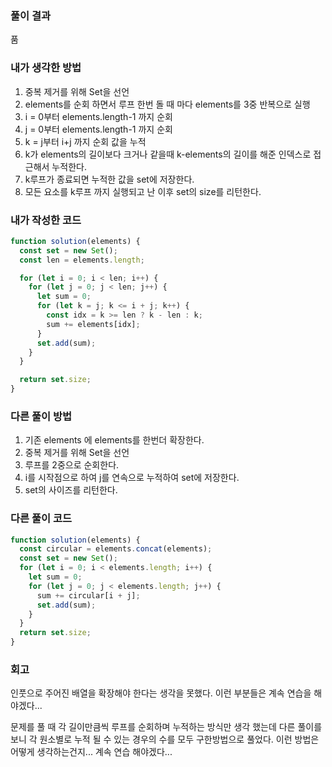 ### 풀이 결과

품

### 내가 생각한 방법

1. 중복 제거를 위해 Set을 선언
2. elements를 순회 하면서 루프 한번 돌 때 마다 elements를 3중 반복으로 실행
3. i = 0부터 elements.length-1 까지 순회
4. j = 0부터 elements.length-1 까지 순회
5. k = j부터 i+j 까지 순회 값을 누적
6. k가 elements의 길이보다 크거나 같을때 k-elements의 길이를 해준 인덱스로 접근해서 누적한다.
7. k루프가 종료되면 누적한 값을 set에 저장한다.
8. 모든 요소를 k루프 까지 실행되고 난 이후 set의 size를 리턴한다.

### 내가 작성한 코드

```javascript
function solution(elements) {
  const set = new Set();
  const len = elements.length;

  for (let i = 0; i < len; i++) {
    for (let j = 0; j < len; j++) {
      let sum = 0;
      for (let k = j; k <= i + j; k++) {
        const idx = k >= len ? k - len : k;
        sum += elements[idx];
      }
      set.add(sum);
    }
  }

  return set.size;
}
```

### 다른 풀이 방법

1. 기존 elements 에 elements를 한번더 확장한다.
2. 중복 제거를 위해 Set을 선언
3. 루프를 2중으로 순회한다.
4. i를 시작점으로 하여 j를 연속으로 누적하여 set에 저장한다.
5. set의 사이즈를 리턴한다.

### 다른 풀이 코드

```javascript
function solution(elements) {
  const circular = elements.concat(elements);
  const set = new Set();
  for (let i = 0; i < elements.length; i++) {
    let sum = 0;
    for (let j = 0; j < elements.length; j++) {
      sum += circular[i + j];
      set.add(sum);
    }
  }
  return set.size;
}
```

### 회고

인풋으로 주어진 배열을 확장해야 한다는 생각을 못했다. 이런 부분들은 계속 연습을 해야겠다...

문제를 풀 때 각 길이만큼씩 루프를 순회하며 누적하는 방식만 생각 했는데
다른 풀이를 보니 각 원소별로 누적 될 수 있는 경우의 수를 모두 구한방법으로 풀었다.
이런 방법은 어떻게 생각하는건지... 계속 연습 해야겠다...

